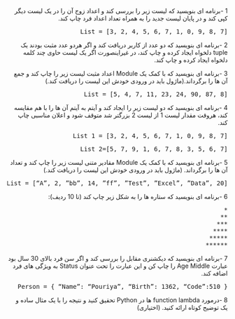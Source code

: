 <div dir="rtl">


1 -برنامه ای بنویسید که لیست زیر را بررسی کند و اعداد زوج آن را در یک لیست دیگر کپی کند و در پایان لیست جدید را به همراه تعداد اعداد فرد چاپ کند.
<pre>
List = [3, 2, 4, 5, 6, 7, 1, 0, 9, 8, 7] 
</pre>

2 -برنامه ای بنویسید که دو عدد از کاربر دریافت کند و اگر هردو عدد مثبت بودند یک tuple دلخواه ایجاد کرده و چاپ کند، در غیراینصورت اگر یک لیست حاوی چند کلمه دلخواه ایجاد کرده و چاپ کند. 

3 -برنامه ای بنویسید که با کمک یک Module اعداد مثبت لیست زیر را چاپ کند و جمع آن ها را برگرداند.(ماژول باید در ورودی خودش این لیست را دریافت کند.) 
<pre>
List = [5, 4, 7, 11, 23, 24, 90, 87, 8] 
</pre>

4 -برنامه ای بنویسید که دو لیست زیر را ایجاد کند و آیتم به آیتم آن ها را با هم مقایسه کند، هروقت مقدار لیست 1 از لیست 2 بزرگتر شد متوقف شود و اعلان مناسبی چاپ کند.
<pre>
List_1 = [3, 2, 4, 5, 6, 7, 1, 0, 9, 8, 7] 
</pre>
<pre>
List_2=[5, 7, 9, 1, 6, 7, 8, 3, 5, 6, 7] 
</pre>

5 -برنامه ای بنویسید که با کمک یک Module مقادیر متنی لیست زیر را چاپ کند و تعداد آن ها را برگرداند. (ماژول باید در ورودی خودش این لیست را دریافت کند.)
<pre>
List = [“A”, 2, ”bb”, 14, ”ff”, ”Test”, ”Excel”, ”Data”, 20] 
</pre>

6 -برنامه ای بنویسید که ستاره ها را به شکل زیر چاپ کند (تا 10 ردیف):

<pre>
*
**
***
****
*****
******
</pre>

7 -برنامه ای بنویسید که دیکشنری مقابل را بررسی کند و اگر سن فرد بالای 30 سال بود عبارت Age Middle را چاپ کن و این عبارت را تحت عنوان Status به ویژگی های فرد اضافه کند.
<pre>
Person = { “Name”: “Pouriya”, “Birth”: 1362, “Code”:510 }
</pre>

8 -درمورد function lambda ها در Python تحقیق کنید و نتیجه را با یک مثال ساده و یک توضیح کوتاه ارائه کنید. (اختیاری)

</div>